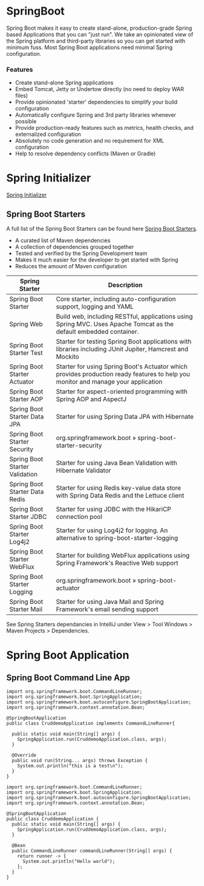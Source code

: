 # SpringBoot
Spring Boot makes it easy to create stand-alone, production-grade Spring based Applications that you can "just run".  We take an opinionated view of the Spring platform and third-party libraries so you can get started with minimum fuss. Most Spring Boot applications need minimal Spring configuration.

### Features
- Create stand-alone Spring applications
- Embed Tomcat, Jetty or Undertow directly (no need to deploy WAR files)
- Provide opinionated 'starter' dependencies to simplify your build configuration
- Automatically configure Spring and 3rd party libraries whenever possible
- Provide production-ready features such as metrics, health checks, and externalized configuration
- Absolutely no code generation and no requirement for XML configuration
- Help to resolve dependency conflicts (Maven or Gradle)

# Spring Initializer
[Spring Initializer](http://start.spring.io)

## Spring Boot Starters
A full list of the Spring Boot Starters can be found here [Spring Boot Starters](https://docs.spring.io/spring-boot/docs/current/reference/htmlsingle/#using.build-systems.starters).
- A curated list of Maven dependencies
- A collection of dependencies grouped together
- Tested and verified by the Spring Development team
- Makes it much easier for the developer to get started with Spring
- Reduces the amount of Maven configuration

| Spring Starter | Description |
| --- | --- |
| Spring Boot Starter | Core starter, including auto-configuration support, logging and YAML |
| Spring Web | Build web, including RESTful, applications using Spring MVC. Uses Apache Tomcat as the default embedded container. | 
| Spring Boot Starter Test | Starter for testing Spring Boot applications with libraries including JUnit Jupiter, Hamcrest and Mockito |
|  Spring Boot Starter Actuator | Starter for using Spring Boot's Actuator which provides production ready features to help you monitor and manage your application |
| Spring Boot Starter AOP | Starter for aspect-oriented programming with Spring AOP and AspectJ |
| Spring Boot Starter Data JPA | Starter for using Spring Data JPA with Hibernate |
| Spring Boot Starter Security | org.springframework.boot » spring-boot-starter-security | 
| Spring Boot Starter Validation | Starter for using Java Bean Validation with Hibernate Validator |
| Spring Boot Starter Data Redis | Starter for using Redis key-value data store with Spring Data Redis and the Lettuce client |
| Spring Boot Starter JDBC | Starter for using JDBC with the HikariCP connection pool | 
| Spring Boot Starter Log4j2 | Starter for using Log4j2 for logging. An alternative to spring-boot-starter-logging |
| Spring Boot Starter WebFlux | Starter for building WebFlux applications using Spring Framework's Reactive Web support |
| Spring Boot Starter Logging | org.springframework.boot » spring-boot-actuator |
| Spring Boot Starter Mail | Starter for using Java Mail and Spring Framework's email sending support |

See Spring Starters dependancies in IntelliJ under View > Tool Windows > Maven Projects > Dependencies.

# Spring Boot Application

## Spring Boot Command Line App

```
import org.springframework.boot.CommandLineRunner;
import org.springframework.boot.SpringApplication;
import org.springframework.boot.autoconfigure.SpringBootApplication;
import org.springframework.context.annotation.Bean;

@SpringBootApplication
public class CruddemoApplication implements CommandLineRunner{

  public static void main(String[] args) {
    SpringApplication.run(CruddemoApplication.class, args);
  }

  @Override
  public void run(String... args) throws Exception {
    System.out.println("this is a test\n");
  }
}
```

```
import org.springframework.boot.CommandLineRunner;
import org.springframework.boot.SpringApplication;
import org.springframework.boot.autoconfigure.SpringBootApplication;
import org.springframework.context.annotation.Bean;

@SpringBootApplication
public class CruddemoApplication {
  public static void main(String[] args) {
    SpringApplication.run(CruddemoApplication.class, args);
  }

  @Bean
  public CommandLineRunner commandLineRunner(String[] args) {
    return runner -> {
      System.out.println("Hello world");
    };
  }
}
```

